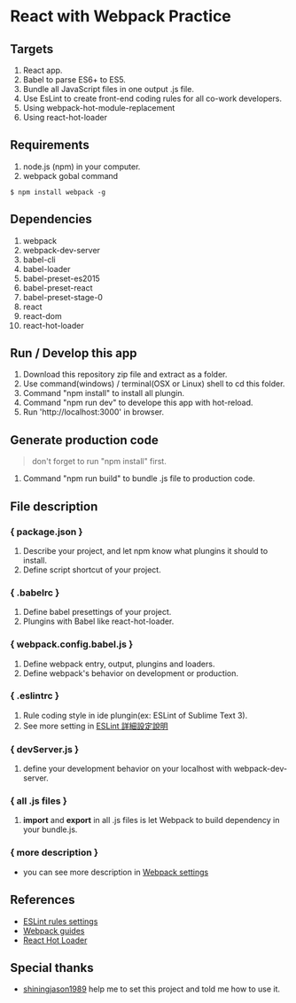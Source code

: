 # React with Webpack Practice

## Targets

1. React app.
2. Babel to parse ES6+ to ES5.
3. Bundle all JavaScript files in one output .js file.
4. Use EsLint to create front-end coding rules for all co-work developers.
5. Using webpack-hot-module-replacement
6. Using react-hot-loader

## Requirements

1. node.js (npm) in your computer.
2. webpack gobal command 

```
$ npm install webpack -g
```

## Dependencies

1. webpack
2. webpack-dev-server
3. babel-cli
4. babel-loader
5. babel-preset-es2015
6. babel-preset-react
7. babel-preset-stage-0
8. react
9. react-dom
10. react-hot-loader

## Run / Develop this app

1. Download this repository zip file and extract as a folder.
2. Use command(windows) / terminal(OSX or Linux) shell to cd this folder.
3. Command "npm install" to install all plungin.
4. Command "npm run dev" to develope this app with hot-reload.
5. Run 'http://localhost:3000' in browser.

## Generate production code

> don't forget to run "npm install" first.

1. Command "npm run build" to bundle .js file to production code.

## File description

### { package.json }

1. Describe your project, and let npm know what plungins it should to install. 
2. Define script shortcut of your project.

### { .babelrc }

1. Define babel presettings of your project.
2. Plungins with Babel like react-hot-loader.

### { webpack.config.babel.js }

1. Define webpack entry, output, plungins and loaders.
2. Define webpack's behavior on development or production.

### { .eslintrc }

1. Rule coding style in ide plungin(ex: ESLint of Sublime Text 3).
2. See more setting in [ESLint 詳細設定說明](https://github.com/mvpdw06/reading-notes/issues/10)

### { devServer.js }

1. define your development behavior on your localhost with webpack-dev-server.

### { all .js files }

1. **import** and **export** in all .js files is let Webpack to build dependency in your bundle.js.

### { more description }

* you can see more description in [Webpack settings](https://paper.dropbox.com/doc/Webpack-settings-q3GoQESGeIGOG1TlORcuN)

## References

* [ESLint rules settings](http://eslint.org/docs/rules/)
* [Webpack guides](https://webpack.github.io/docs/)
* [React Hot Loader](https://gaearon.github.io/react-hot-loader/getstarted/)

## Special thanks

* [shiningjason1989](https://github.com/shiningjason1989) help me to set this project and told me how to use it.
